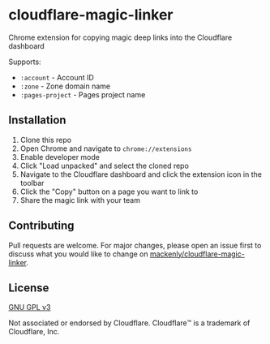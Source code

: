 # cloudflare-magic-linker
Chrome extension for copying magic deep links into the Cloudflare dashboard

Supports:
- `:account` - Account ID
- `:zone` - Zone domain name
- `:pages-project` - Pages project name

## Installation
1. Clone this repo
2. Open Chrome and navigate to `chrome://extensions`
3. Enable developer mode
4. Click "Load unpacked" and select the cloned repo
5. Navigate to the Cloudflare dashboard and click the extension icon in the toolbar
6. Click the "Copy" button on a page you want to link to
7. Share the magic link with your team

## Contributing
Pull requests are welcome. For major changes, please open an issue first to discuss what you would like to change on [mackenly/cloudflare-magic-linker](https://github.com/mackenly/cloudflare-magic-linker).

## License
[GNU GPL v3](./LICENSE)

Not associated or endorsed by Cloudflare. Cloudflare™️ is a trademark of Cloudflare, Inc.
